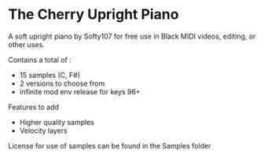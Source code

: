 # The Cherry Upright Piano
A soft upright piano by Softy107 for free use in Black MIDI videos, editing, or other uses.

Contains a total of :
- 15 samples (C, F#)
- 2 versions to choose from
- infinite mod env release for keys 96+

Features to add
- Higher quality samples
- Velocity layers

License for use of samples can be found in the Samples folder
